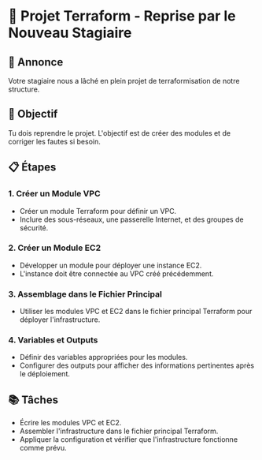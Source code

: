 # 🚧 Projet Terraform - Reprise par le Nouveau Stagiaire

## 📢 Annonce
Votre stagiaire nous a lâché en plein projet de terraformisation de notre structure. 

## 🎯 Objectif
Tu dois reprendre le projet. L'objectif est de créer des modules et de corriger les fautes si besoin.


## 📋 Étapes

### 1. Créer un Module VPC

- Créer un module Terraform pour définir un VPC.
- Inclure des sous-réseaux, une passerelle Internet, et des groupes de sécurité.

### 2. Créer un Module EC2

- Développer un module pour déployer une instance EC2.
- L'instance doit être connectée au VPC créé précédemment.

### 3. Assemblage dans le Fichier Principal

- Utiliser les modules VPC et EC2 dans le fichier principal Terraform pour déployer l'infrastructure.

### 4. Variables et Outputs

- Définir des variables appropriées pour les modules.
- Configurer des outputs pour afficher des informations pertinentes après le déploiement.

## 📚 Tâches 

- Écrire les modules VPC et EC2.
- Assembler l'infrastructure dans le fichier principal Terraform.
- Appliquer la configuration et vérifier que l'infrastructure fonctionne comme prévu.
